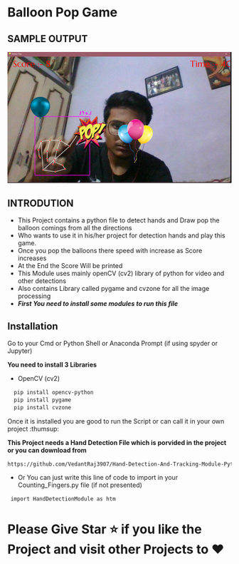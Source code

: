 
# Balloon Pop Game








## SAMPLE OUTPUT

![Logo](https://github.com/VedantRaj3907/Balloon-Pop-Game-Using-Python-OpenCV/blob/main/Ballon%20Pop%20(Pygame)/Images_Output/2.png)





## INTRODUTION

- This Project contains a python file to detect hands and Draw pop the balloon comings from all the directions
- Who wants to use it in his/her project for detection hands and play this game.
- Once you pop the balloons there speed with increase as Score increases
- At the End the Score Will be printed
- This Module uses mainly openCV (cv2) library of python for video and other detections
- Also contains Library called pygame and cvzone for all the image processing
- ***First You need to install some modules to run this file***





## Installation

Go to your Cmd or Python Shell or Anaconda Prompt (if using spyder or Jupyter)

**You need to install 3 Libraries**
- OpenCV (cv2)
```bash
  pip install opencv-python
  pip install pygame
  pip install cvzone
```

Once it is installed you are good to run the Script or can call it in your own project
:thumsup:

**This Project needs a Hand Detection File which is porvided in the project or you can download from**
```bash
https://github.com/VedantRaj3907/Hand-Detection-And-Tracking-Module-Python-OpenCV
```

- Or You can just write this line of code to import in your Counting_Fingers.py file (if not presented)
```bash
 import HandDetectionModule as htm
```






# Please Give Star :star: if you like the Project and visit other Projects to :heart:

    
